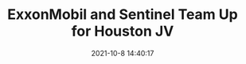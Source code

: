 ---
"title": "ExxonMobil and Sentinel Team Up for Houston JV"
"date": "2021-10-8 14:40:17"
"feed_name": "RIGZONE"
"feed_website": "http://www.rigzone.com/"
"feed_rss": "http://www.rigzone.com/news/rss/rigzone_latest.aspx"
"link": "https://www.rigzone.com/news/exxonmobil_and_sentinel_team_up_for_houston_jv-08-oct-2021-166665-article/?rss=true"
"source": "None"
"file": "_posts/2021-1-1-4f7ebeaf7ea12b18c708a2d6d4e5ac2d73aa42d1.md"
"accident": "0"
"drilling": "0"
"dead": "0"
"injured": "0"
"arrested": "0"
"place": "unknown place"
"where": "unknown site"
"causes": "unknown"
"place_uri": "unknown place"
---